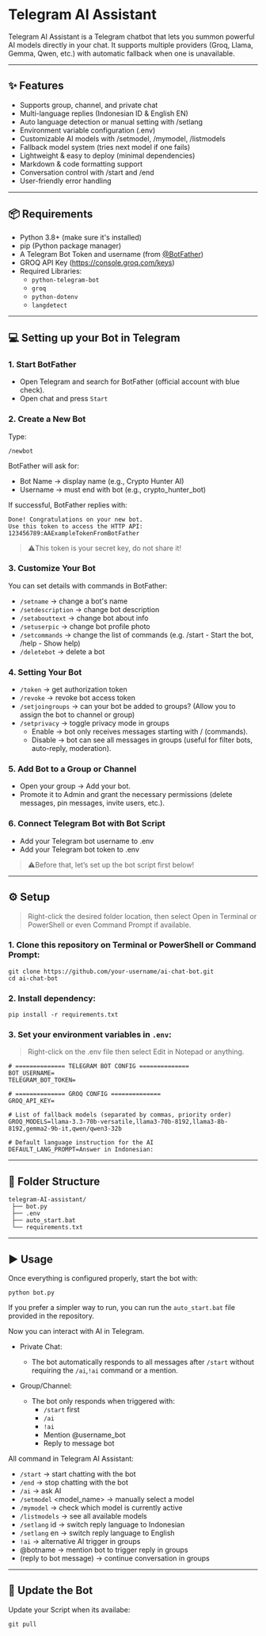 # Telegram AI Assistant

Telegram AI Assistant is a Telegram chatbot that lets you summon powerful AI models directly in your chat. It supports multiple providers (Groq, Llama, Gemma, Qwen, etc.) with automatic fallback when one is unavailable.

---

## ✨ Features

- Supports group, channel, and private chat
- Multi-language replies (Indonesian ID & English EN)
- Auto language detection or manual setting with /setlang
- Environment variable configuration (.env)
- Customizable AI models with /setmodel, /mymodel, /listmodels
- Fallback model system (tries next model if one fails)
- Lightweight & easy to deploy (minimal dependencies)
- Markdown & code formatting support
- Conversation control with /start and /end
- User-friendly error handling

---
## 📦 Requirements
- Python 3.8+ (make sure it's installed)  
- pip (Python package manager)  
- A Telegram Bot Token and username (from [@BotFather](https://t.me/BotFather))  
- GROQ API Key (https://console.groq.com/keys)
- Required Libraries:  
  - `python-telegram-bot`  
  - `groq`  
  - `python-dotenv`
  - `langdetect`
---
## 💻 Setting up your Bot in Telegram

### 1. Start BotFather
- Open Telegram and search for BotFather (official account with blue check).
- Open chat and press `Start`

### 2. Create a New Bot
Type:
```
/newbot
```
BotFather will ask for:
- Bot Name → display name (e.g., Crypto Hunter AI)
- Username → must end with bot (e.g., crypto_hunter_bot)

If successful, BotFather replies with:
```
Done! Congratulations on your new bot. 
Use this token to access the HTTP API:
123456789:AAExampleTokenFromBotFather
```
> ⚠️This token is your secret key, do not share it!

### 3. Customize Your Bot

You can set details with commands in BotFather:
- `/setname` → change a bot's name
- `/setdescription` → change bot description
- `/setabouttext` → change bot about info
- `/setuserpic` → change bot profile photo
- `/setcommands` → change the list of commands (e.g. /start - Start the bot, /help - Show help)
- `/deletebot` → delete a bot

### 4. Setting Your Bot
- `/token` → get authorization token
- `/revoke` → revoke bot access token
- `/setjoingroups` → can your bot be added to groups? (Allow you to assign the bot to channel or group)
- `/setprivacy` → toggle privacy mode in groups
  - Enable → bot only receives messages starting with / (commands).
  - Disable → bot can see all messages in groups (useful for filter bots, auto-reply, moderation).
 
### 5. Add Bot to a Group or Channel
- Open your group → Add your bot.
- Promote it to Admin and grant the necessary permissions (delete messages, pin messages, invite users, etc.).

### 6. Connect Telegram Bot with Bot Script
- Add your Telegram bot username to .env
- Add your Telegram bot token to .env
> ⚠️Before that, let’s set up the bot script first below!

---

## ⚙️ Setup
> Right-click the desired folder location, then select Open in Terminal or PowerShell or even Command Prompt if available.
### 1. Clone this repository on Terminal or PowerShell or Command Prompt:
```
git clone https://github.com/your-username/ai-chat-bot.git
cd ai-chat-bot
```
### 2. Install dependency:
```
pip install -r requirements.txt
```

### 3. Set your environment variables in `.env`:
> Right-click on the .env file then select Edit in Notepad or anything.

```
# ============== TELEGRAM BOT CONFIG ==============
BOT_USERNAME=
TELEGRAM_BOT_TOKEN=

# ============== GROQ CONFIG ==============
GROQ_API_KEY=

# List of fallback models (separated by commas, priority order)
GROQ_MODELS=llama-3.3-70b-versatile,llama3-70b-8192,llama3-8b-8192,gemma2-9b-it,qwen/qwen3-32b

# Default language instruction for the AI
DEFAULT_LANG_PROMPT=Answer in Indonesian:
```
---
## 📂 Folder Structure
```
telegram-AI-assistant/
 ├── bot.py
 ├── .env
 ├── auto_start.bat
 └── requirements.txt
```
 ---
## ▶️ Usage
Once everything is configured properly, start the bot with:
```
python bot.py
```
If you prefer a simpler way to run, you can run the `auto_start.bat` file provided in the repository.

Now you can interact with AI in Telegram.

- Private Chat:
  - The bot automatically responds to all messages after `/start` without requiring the `/ai`,`!ai` command or a mention.

- Group/Channel:
  - The bot only responds when triggered with:
    - `/start` first 
    - `/ai` <teks>
    - `!ai` <teks>
    - Mention @username_bot
    - Reply to message bot

All command in Telegram AI Assistant:

- `/start` → start chatting with the bot
- `/end` → stop chatting with the bot
- `/ai` <question> → ask AI
- `/setmodel` <model_name> → manually select a model
- `/mymodel` → check which model is currently active
- `/listmodels` → see all available models
- `/setlang` id → switch reply language to Indonesian
- `/setlang` en → switch reply language to English
- `!ai` <question> → alternative AI trigger in groups
- @botname <question> → mention bot to trigger reply in groups
- (reply to bot message) → continue conversation in groups

---
## 🔄 Update the Bot
Update your Script when its availabe:
```
git pull
```


